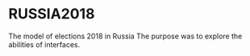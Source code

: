 # RUSSIA2018
The model of elections 2018 in Russia
The purpose was to explore the abilities of interfaces.
